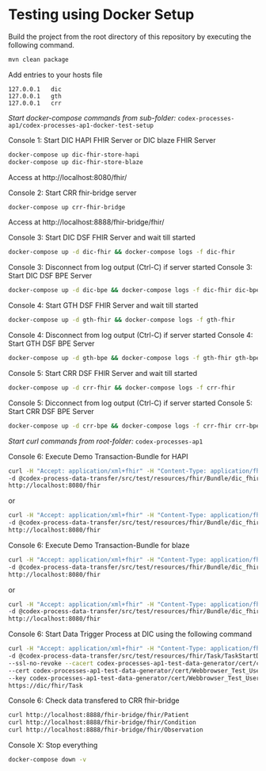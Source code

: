 # Testing using Docker Setup

Build the project from the root directory of this repository by executing the following command.

```sh
mvn clean package
```

Add entries to your hosts file
```
127.0.0.1	dic
127.0.0.1	gth
127.0.0.1	crr
```

*Start docker-compose commands from sub-folder:* `codex-processes-ap1/codex-processes-ap1-docker-test-setup`

Console 1: Start DIC HAPI FHIR Server or DIC blaze FHIR Server
```sh
docker-compose up dic-fhir-store-hapi
docker-compose up dic-fhir-store-blaze
```
Access at http://localhost:8080/fhir/

Console 2: Start CRR fhir-bridge server
```sh
docker-compose up crr-fhir-bridge
```
Access at http://localhost:8888/fhir-bridge/fhir/

Console 3: Start DIC DSF FHIR Server and wait till started
```sh
docker-compose up -d dic-fhir && docker-compose logs -f dic-fhir
```
Console 3: Disconnect from log output (Ctrl-C) if server started
Console 3: Start DIC DSF BPE Server
```sh
docker-compose up -d dic-bpe && docker-compose logs -f dic-fhir dic-bpe
````

Console 4: Start GTH DSF FHIR Server and wait till started
```sh
docker-compose up -d gth-fhir && docker-compose logs -f gth-fhir
```
Console 4: Disconnect from log output (Ctrl-C) if server started
Console 4: Start GTH DSF BPE Server
```sh
docker-compose up -d gth-bpe && docker-compose logs -f gth-fhir gth-bpe
````

Console 5: Start CRR DSF FHIR Server and wait till started
```sh
docker-compose up -d crr-fhir && docker-compose logs -f crr-fhir
```
Console 5: Dicconnect from log output (Ctrl-C) if server started
Console 5: Start CRR DSF BPE Server
```sh
docker-compose up -d crr-bpe && docker-compose logs -f crr-fhir crr-bpe
````

<!--
Webbrowser at http://localhost:8080/fhir/: Add Demo Data to DIC HAPI FHIR Server via Transaction-Bundle at
[dic_fhir_store_demo_psn_create.json](../codex-process-data-transfer/src/test/resources/fhir/Bundle/dic_fhir_store_demo_psn_create.json) or
[dic_fhir_store_demo_bf_create.json](../codex-process-data-transfer/src/test/resources/fhir/Bundle/dic_fhir_store_demo_bf_create.json)
-->

*Start curl commands from root-folder:* `codex-processes-ap1`

Console 6: Execute Demo Transaction-Bundle for HAPI
```sh
curl -H "Accept: application/xml+fhir" -H "Content-Type: application/fhir+json" \
-d @codex-process-data-transfer/src/test/resources/fhir/Bundle/dic_fhir_store_demo_psn.json \
http://localhost:8080/fhir
```
or
```sh
curl -H "Accept: application/xml+fhir" -H "Content-Type: application/fhir+json" \
-d @codex-process-data-transfer/src/test/resources/fhir/Bundle/dic_fhir_store_demo_bf.json \
http://localhost:8080/fhir
```

Console 6: Execute Demo Transaction-Bundle for blaze
```sh
curl -H "Accept: application/xml+fhir" -H "Content-Type: application/fhir+json" \
-d @codex-process-data-transfer/src/test/resources/fhir/Bundle/dic_fhir_store_demo_psn_create.json \
http://localhost:8080/fhir
```
or
```sh
curl -H "Accept: application/xml+fhir" -H "Content-Type: application/fhir+json" \
-d @codex-process-data-transfer/src/test/resources/fhir/Bundle/dic_fhir_store_demo_bf_create.json \
http://localhost:8080/fhir
```

Console 6: Start Data Trigger Process at DIC using the following command
```sh
curl -H "Accept: application/xml+fhir" -H "Content-Type: application/fhir+xml" \
-d @codex-process-data-transfer/src/test/resources/fhir/Task/TaskStartDataTrigger.xml \
--ssl-no-revoke --cacert codex-processes-ap1-test-data-generator/cert/ca/testca_certificate.pem \
--cert codex-processes-ap1-test-data-generator/cert/Webbrowser_Test_User/Webbrowser_Test_User_certificate.pem \
--key codex-processes-ap1-test-data-generator/cert/Webbrowser_Test_User/Webbrowser_Test_User_private-key.pem \
https://dic/fhir/Task
```

Console 6: Check data transfered to CRR fhir-bridge
```sh
curl http://localhost:8888/fhir-bridge/fhir/Patient
curl http://localhost:8888/fhir-bridge/fhir/Condition
curl http://localhost:8888/fhir-bridge/fhir/Observation
```

Console X: Stop everything
```sh
docker-compose down -v
```